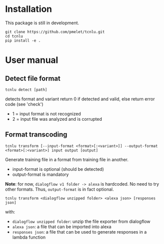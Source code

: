 # Installation
This package is still in development.

    git clone https://github.com/pmelet/tcnlu.git
    cd tcnlu
    pip install -e .

# User manual
## Detect file format
    tcnlu detect [path]

detects format and variant
return 0 if detected and valid, else return error code (see 'check')

 - 1 = input format is not recognized
 - 2 = input file was analyzed and is corrupted

## Format transcoding
    tcnlu transform [--input-format <format>[:<variant>]] --output-format <format>[:<variant>] input output [output]
Generate training file in a format from training file in another.

 - input-format is optional (should be detected)
 - output-format is mandatory

**Note**: for now, `dialogflow v1 folder -> alexa` is hardcoded. No need to try other formats. Thus, `output-format` is in fact optional.

    tcnlu transform <dialogflow unzipped folder> <alexa json> [responses json]
with:

 - `dialogflow unzipped folder`: unzip the file exporter from dialogflow
 - `alexa json`: a file that can be imported into alexa
 - `responses json`: a file that can be used to generate responses in a lambda function